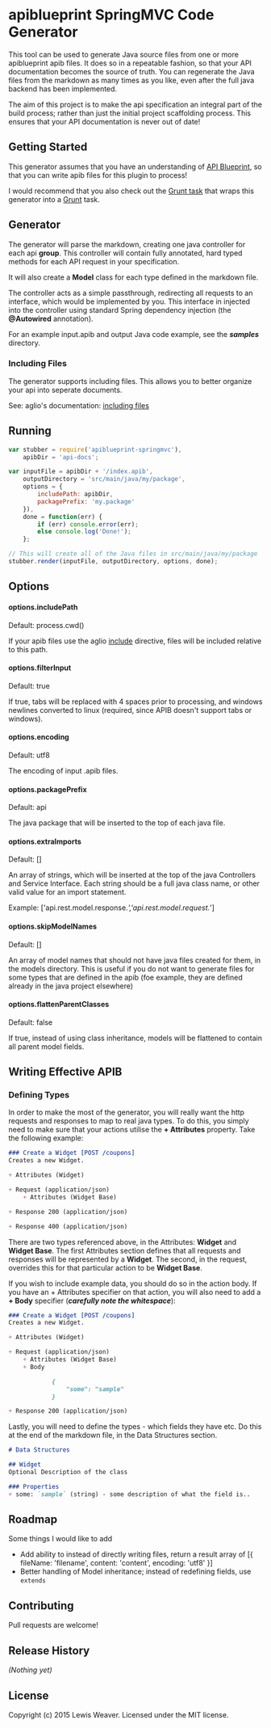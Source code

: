 # apiblueprint SpringMVC Code Generator
This tool can be used to generate Java source files from one or more apiblueprint apib files. It does so in a repeatable fashion, so that your API documentation becomes the source of truth. You can regenerate the Java files from the markdown as many times as you like, even after the full java backend has been implemented.

The aim of this project is to make the api specification an integral part of the build process; rather than just the initial project scaffolding process. This ensures that your API documentation is never out of date!

## Getting Started
This generator assumes that you have an understanding of [API Blueprint](https://apiblueprint.org), so that you can write apib files for this plugin to process!

I would recommend that you also check out the [Grunt task](grunt-apiblueprint-springmvc) that wraps this generator into a [Grunt](http://gruntjs.com/) task.

## Generator
The generator will parse the markdown, creating one java controller for each api __group__. This controller will contain fully annotated, hard typed methods for each API request in your specification.

It will also create a __Model__ class for each type defined in the markdown file.

The controller acts as a simple passthrough, redirecting all requests to an interface, which would be implemented by you. This interface in injected into the controller using standard Spring dependency injection (the __@Autowired__ annotation).

For an example input.apib and output Java code example, see the ___samples___ directory.

### Including Files
The generator supports including files. This allows you to better organize your api into seperate documents.

See: aglio's documentation: [including files](https://github.com/danielgtaylor/aglio#including-files)

## Running

```javascript
var stubber = require('apiblueprint-springmvc'),
    apibDir = 'api-docs';

var inputFile = apibDir + '/index.apib',
    outputDirectory = 'src/main/java/my/package',
    options = { 
        includePath: apibDir,
        packagePrefix: 'my.package'
    }),
    done = function(err) {
        if (err) console.error(err);
        else console.log('Done!');
    };

// This will create all of the Java files in src/main/java/my/package
stubber.render(inputFile, outputDirectory, options, done);
```

## Options

#### options.includePath
Default: process.cwd()

If your apib files use the aglio [include](https://github.com/danielgtaylor/aglio#including-files) directive, files will be included relative to this path.

#### options.filterInput
Default: true

If true, tabs will be replaced with 4 spaces prior to processing, and windows newlines converted to linux (required, since APIB doesn't support tabs or windows).

#### options.encoding
Default: utf8

The encoding of input .apib files.

#### options.packagePrefix
Default: api

The java package that will be inserted to the top of each java file.

#### options.extraImports
Default: []

An array of strings, which will be inserted at the top of the java Controllers and Service Interface. Each string should be a full java class name, or other valid value for an import statement.

Example: ['api.rest.model.response.*','api.rest.model.request.*']

#### options.skipModelNames
Default: []

An array of model names that should not have java files created for them, in the models directory. This is useful if you do not want to generate files for some types that are defined in the apib (foe example, they are defined already in the java project elsewhere)

#### options.flattenParentClasses
Default: false

If true, instead of using class inheritance, models will be flattened to contain all parent model fields.

## Writing Effective APIB

### Defining Types
In order to make the most of the generator, you will really want the http requests and responses to map to real java types. To do this, you simply need to make sure that your actions utilise the __+ Attributes__ property. Take the following example:

```markdown
### Create a Widget [POST /coupons]
Creates a new Widget.

+ Attributes (Widget)

+ Request (application/json)
    + Attributes (Widget Base)

+ Response 200 (application/json)

+ Response 400 (application/json)
```

There are two types referenced above, in the Attributes: __Widget__ and __Widget Base__. The first Attributes section defines that all requests and responses will be represented by a __Widget__. The second, in the request, overrides this for that particular action to be __Widget Base__.

If you wish to include example data, you should do so in the action body. If you have an + Attributes specifier on that action, you will also need to add a __+ Body__ specifier (___carefully note the whitespace___):

```markdown
### Create a Widget [POST /coupons]
Creates a new Widget.

+ Attributes (Widget)

+ Request (application/json)
    + Attributes (Widget Base)
    + Body

            {
                "some": "sample"
            }

+ Response 200 (application/json)
```

Lastly, you will need to define the types - which fields they have etc. Do this at the end of the markdown file, in the Data Structures section.

```markdown
# Data Structures

## Widget
Optional Description of the class

### Properties
+ some: `sample` (string) - some description of what the field is..
```

## Roadmap
Some things I would like to add

* Add ability to instead of directly writing files, return a result array of [{ fileName: 'filename', content: 'content', encoding: 'utf8' }]
* Better handling of Model inheritance; instead of redefining fields, use `extends`

## Contributing
Pull requests are welcome!

## Release History
_(Nothing yet)_

## License
Copyright (c) 2015 Lewis Weaver. Licensed under the MIT license.
